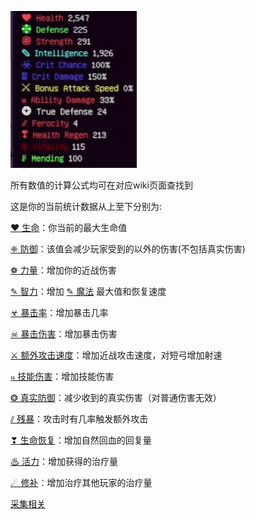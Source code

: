 ![player-status](https://raw.githubusercontent.com/huoyan1231/Hypixel-skyblock-Tutorial-for-cn-players/main/src/player-status.png)

所有数值的计算公式均可在对应wiki页面查找到

这是你的当前统计数据从上至下分别为:

[❤ 生命](https://hypixel-skyblock.fandom.com/wiki/Health)：你当前的最大生命值

[❈ 防御](https://hypixel-skyblock.fandom.com/wiki/Defense)：该值会减少玩家受到的以外的伤害(不包括真实伤害)

[❁ 力量](https://hypixel-skyblock.fandom.com/wiki/Strength)：增加你的近战伤害

[✎ 智力](https://hypixel-skyblock.fandom.com/wiki/Intelligence)：增加 [✎ 魔法](https://hypixel-skyblock.fandom.com/wiki/Mana) 最大值和恢复速度

[☣ 暴击率](https://hypixel-skyblock.fandom.com/wiki/Critical_Chance)：增加暴击几率

[☠ 暴击伤害](https://hypixel-skyblock.fandom.com/wiki/Critical_Damage)：增加暴击伤害

[⚔ 额外攻击速度](https://hypixel-skyblock.fandom.com/wiki/Bonus_Attack_Speed)：增加近战攻击速度，对短弓增加射速

[๑ 技能伤害](https://hypixel-skyblock.fandom.com/wiki/Ability_Damage)：增加技能伤害

[❂ 真实防御](https://hypixel-skyblock.fandom.com/wiki/True_Defense)：减少收到的真实伤害（对普通伤害无效）

[⫽ 残暴](https://hypixel-skyblock.fandom.com/wiki/Ferocity)：攻击时有几率触发额外攻击

[❣ 生命恢复](https://hypixel-skyblock.fandom.com/wiki/Health_Regen)：增加自然回血的回复量

[♨ 活力](https://hypixel-skyblock.fandom.com/wiki/Vitality)：增加获得的治疗量

[☄ 修补](https://hypixel-skyblock.fandom.com/wiki/Mending)：增加治疗其他玩家的治疗量



[采集相关](https://github.com/huoyan1231/Hypixel-skyblock-Tutorial-for-cn-players/blob/main/status/main.md)

